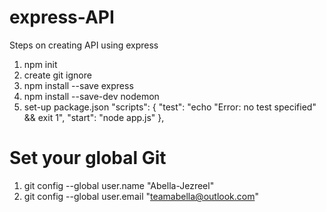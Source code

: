 # express-API

Steps on creating API using express

1. npm init
2. create git ignore
3. npm install --save express
4. npm install --save-dev nodemon
5. set-up package.json
   "scripts": {
   "test": "echo \"Error: no test specified\" && exit 1",
   "start": "node app.js"
   },

# Set your global Git

1. git config --global user.name "Abella-Jezreel"
2. git config --global user.email "teamabella@outlook.com"
